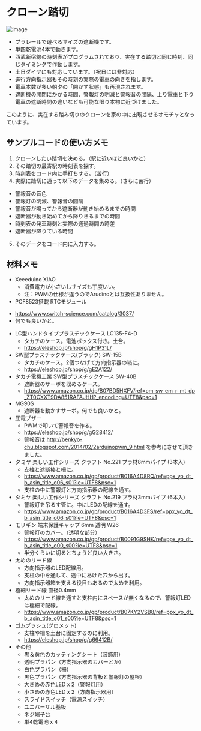 # クローン踏切
![image](https://user-images.githubusercontent.com/20789521/154719517-2defe2be-2f97-45d5-b98e-fce1878623ae.png)

- プラレールで遊べるサイズの遮断機です。
- 単四乾電池4本で動きます。
- 西武新宿線の時刻表がプログラムされており、実在する踏切と同じ時刻、同じタイミングで作動します。
- 土日ダイヤにも対応しています。（祝日には非対応）
- 進行方向指示器もその時刻の実際の電車の向きを指します。
- 電車本数が多い朝夕の「開かず状態」も再現されます。
- 遮断機の開閉にかかる時間、警報灯の明滅と警報音の間隔、上り電車と下り電車の遮断時間の違いなども可能な限り本物に近づけました。

このように、実在する踏み切りのクローンを家の中に出現させるオモチャとなっています。

## サンプルコードの使い方メモ
1. クローンしたい踏切を決める。（駅に近いほど良いかと）
2. その踏切の最寄駅の時刻表を探す。
3. 時刻表をコード内に手打ちする。（苦行）
4. 実際に踏切に通って以下のデータを集める。（さらに苦行）
  * 警報音の音色
  * 警報灯の明滅、警報音の間隔
  * 警報音が鳴ってから遮断器が動き始めるまでの時間
  * 遮断器が動き始めてから降りきるまでの時間
  * 時刻表の発車時刻と実際の通過時間の時差
  * 遮断器が降りている時間
5. そのデータをコード内に入力する。

## 材料メモ
- Xeeeduino XIAO
  * 消費電力が小さいしサイズも丁度いい。
  * 注：PWMの仕様が違うのでArudinoとは互換性ありません。
- PCF8523搭載 RTCモジュール
 * https://www.switch-science.com/catalog/3037/
 * 何でも良いかと。
- LC型ハンドタイププラスチックケース LC135-F4-D
  * タカチのケース。電池ボックス付き。土台。
  * https://eleshop.jp/shop/g/gH1P31L/
- SW型プラスチックケース(ブラック) SW-15B
  * タカチのケース。2個つなげて方向指示器の箱に。
  * https://eleshop.jp/shop/g/gE2A122/
- タカチ電機工業 SW型プラスチックケース SW-40B
  * 遮断器のサーボを収めるケース。
  * https://www.amazon.co.jp/dp/B07BD5HXFV/ref=cm_sw_em_r_mt_dp_ZT0CXXT9DA851RAFAJHH?_encoding=UTF8&psc=1
- MG90S
  * 遮断器を動かすサーボ。何でも良いかと。
- 圧電ブザー
  * PWMで叩いて警報音を作る。
  * https://eleshop.jp/shop/g/gG28412/
  * 警報音は
  http://benkyo-chu.blogspot.com/2014/02/2arduinopwm_9.html
  を参考にさせて頂きました。
- タミヤ 楽しい工作シリーズ クラフト No.221 プラ材8mmパイプ (3本入)
  * 支柱と遮断棒と柵に。
  * https://www.amazon.co.jp/gp/product/B016A4D8RQ/ref=ppx_yo_dt_b_asin_title_o06_s01?ie=UTF8&psc=1
  * 支柱の中に警報灯と方向指示器の配線を通す。
- タミヤ 楽しい工作シリーズ クラフト No.219 プラ材3mmパイプ (6本入)
  * 警報灯を吊るす管に。中にLEDの配線を通す。
  * https://www.amazon.co.jp/gp/product/B016A4D3FS/ref=ppx_yo_dt_b_asin_title_o06_s01?ie=UTF8&psc=1
- モリギン 端末保護キャップ 6mm 透明 W26
  * 警報灯のカバー。（透明な部分）
  * https://www.amazon.co.jp/gp/product/B0091G9SHK/ref=ppx_yo_dt_b_asin_title_o00_s00?ie=UTF8&psc=1
  * 半分くらいに切るとちょうど良い大きさ。
- 太めのリード線
  * 方向指示器のLED配線用。
  * 支柱の中を通して、途中にあけた穴から出す。
  * 方向指示器箱を支える役目もあるので太めを利用。
- 極細リード線 直径0.4mm
  * 太めのリード線を通すと支柱内にスペースが無くなるので、警報灯LEDは極細で配線。
  * https://www.amazon.co.jp/gp/product/B07KY2VSB8/ref=ppx_yo_dt_b_asin_title_o01_s00?ie=UTF8&psc=1
- ゴムブッシュ(グロメット)
  * 支柱や柵を土台に固定するのに利用。
  * https://eleshop.jp/shop/g/g66412B/
- その他
  * 黒＆黄色のカッティングシート（装飾用）
  * 透明プラパン（方向指示器のカバーとか）
  * 白色プラパン（柵）
  * 黒色プラパン（方向指示器の背板と警報灯の屋根）
  * 大きめの赤色LED x 2（警報灯用）
  * 小さめの赤色LED x 2（方向指示器用）
  * スライドスイッチ（電源スイッチ）
  * ユニバーサル基板
  * ネジ端子台
  * 単4乾電池 x 4
  
  

